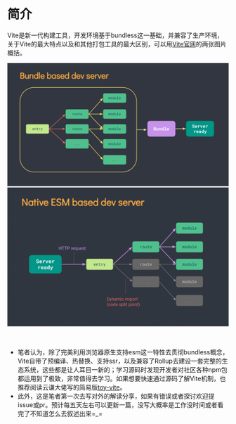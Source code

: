 # 简介


Vite是新一代构建工具，开发环境基于bundless这一基础，并兼容了生产环境，关于Vite的最大特点以及和其他打包工具的最大区别，可以用[Vite官网](https://cn.vitejs.dev/guide/why.html#slow-server-start)的两张图片概括。


![bundle based server](../.vuepress/public/bundler.png)
![esm based server](../.vuepress/public/esm.png)

<br>

* 笔者认为，除了完美利用浏览器原生支持esm这一特性去贯彻bundless概念，Vite自带了预编译、热替换、支持ssr，以及兼容了Rollup去建设一套完整的生态系统，这些都是让人耳目一新的；学习源码时发现开发者对社区各种npm包都运用到了极致，非常值得去学习。如果想要快速通过源码了解Vite机制，也推荐阅读云谦大佬写的简易版[toy-vite](https://github.com/sorrycc/toy-vite)。
* 此外，这是笔者第一次去写对外的解读分享，如果有错误或者探讨欢迎提issue或pr。预计每五天左右可以更新一篇，没写大概率是工作没时间或者看完了不知道怎么去叙述出来=_=

